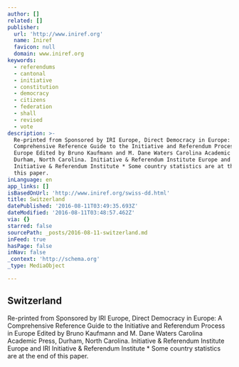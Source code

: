 ```yaml
---
author: []
related: []
publisher:
  url: 'http://www.iniref.org'
  name: Iniref
  favicon: null
  domain: www.iniref.org
keywords:
  - referendums
  - cantonal
  - initiative
  - constitution
  - democracy
  - citizens
  - federation
  - shall
  - revised
  - vote
description: >-
  Re-printed from Sponsored by IRI Europe, Direct Democracy in Europe: A
  Comprehensive Reference Guide to the Initiative and Referendum Process in
  Europe Edited by Bruno Kaufmann and M. Dane Waters Carolina Academic Press,
  Durham, North Carolina. Initiative & Referendum Institute Europe and IRI
  Initiative & Referendum Institute * Some country statistics are at the end of
  this paper.
inLanguage: en
app_links: []
isBasedOnUrl: 'http://www.iniref.org/swiss-dd.html'
title: Switzerland
datePublished: '2016-08-11T03:49:35.693Z'
dateModified: '2016-08-11T03:48:57.462Z'
via: {}
starred: false
sourcePath: _posts/2016-08-11-switzerland.md
inFeed: true
hasPage: false
inNav: false
_context: 'http://schema.org'
_type: MediaObject

---
```

<article style=""><h1>Switzerland</h1><p>Re-printed from Sponsored by IRI Europe, Direct Democracy in Europe: A Comprehensive Reference Guide to the Initiative and Referendum Process in Europe Edited by Bruno Kaufmann and M. Dane Waters Carolina Academic Press, Durham, North Carolina. Initiative &amp; Referendum Institute Europe and IRI Initiative &amp; Referendum Institute * Some country statistics are at the end of this paper.</p></article>